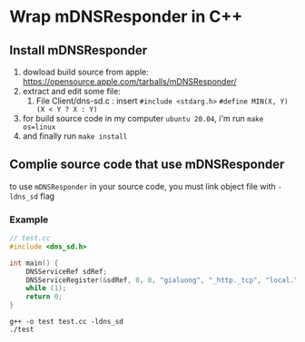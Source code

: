 # Wrap mDNSResponder in C++

## Install mDNSResponder

1. dowload build source from apple: https://opensource.apple.com/tarballs/mDNSResponder/
2. extract and edit some file:
    1. File Client/dns-sd.c : insert `#include <stdarg.h>` `#define MIN(X, Y) (X < Y ? X : Y)`
3. for build source code in my computer `ubuntu 20.04`, i'm run `make os=linux`
4. and finally run `make install`

## Complie source code that use mDNSResponder
to use `mDNSResponder` in your source code, you must link object file with `-ldns_sd` flag </br>

### Example
``` C++
// test.cc
#include <dns_sd.h>

int main() {
    DNSServiceRef sdRef;
    DNSServiceRegister(&sdRef, 0, 0, "gialuong", "_http._tcp", "local.", NULL, 1, NULL, NULL, NULL);
    while (1);
    return 0;
}
```
```
g++ -o test test.cc -ldns_sd
./test
```
